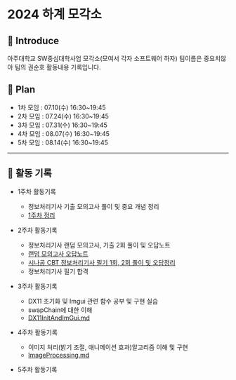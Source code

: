 # 2024 하계 모각소 

## :high_brightness: Introduce

아주대학교 SW중심대학사업 모각소(모여서 각자 소프트웨어 하자) 팀이름은 중요치않아 팀의 권순호 활동내용 기록입니다.



##  :date: Plan

- 1차 모임 : 07.10(수) 16:30~19:45
- 2차 모임 : 07.24(수) 16:30~19:45
- 3차 모임 : 07.31(수) 16:30~19:45
- 4차 모임 : 08.07(수) 16:30~19:45
- 5차 모임 : 08.14(수) 16:30~19:45

---



## :memo:  활동 기록

- 1주차 활동기록

  - 정보처리기사 기출 모의고사 풀이 및 중요 개념 정리
  - [1주차 정리](https://scythe-vanadium-291.notion.site/c4500c99ad07466d9a26eaf49e090ffe?pvs=4)

- 2주차 활동기록

    - 정보처리기사 랜덤 모의고사, 기출 2회 풀이 및 오답노트
    - [랜덤 모의고사 오답노트](https://scythe-vanadium-291.notion.site/2-b51d282d164846b68c76c1af6e37aba1?pvs=4)
    - [시나공 CBT 정보처리기사 필기 1회, 2회 풀이 및 오답정리](https://scythe-vanadium-291.notion.site/508c87e631694871b13b138d6ae3e7e1?pvs=4)
    - 정보처리기사 필기 합격
    
- 3주차 활동기록
    - DX11 초기화 및 Imgui 관련 함수 공부 및 구현 실습
    - swapChain에 대한 이해
    - [DX11InitAndImGui.md](https://github.com/kwon5346/24-2/blob/main/03/DX11InitAndImGui.md)
    

- 4주차 활동기록
    - 이미지 처리(밝기 조절, 애니메이션 효과)알고리즘 이해 및 구현
    - [ImageProcessing.md](https://github.com/kwon5346/24-2/blob/main/04/ImageProcessing.md)

- 5주차 활동기록


  
